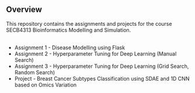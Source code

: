 ## Overview
This repository contains the assignments and projects for the course SECB4313 Bioinformatics Modelling and Simulation. <br><br>
- Assignment 1 - Disease Modelling using Flask
- Assignment 2 - Hyperparameter Tuning for Deep Learning (Manual Search)
- Assignment 3 - Hyperparameter Tuning for Deep Learning (Grid Search, Random Search)
- Project - Breast Cancer Subtypes Classification using SDAE and 1D CNN based on Omics Variation



